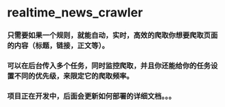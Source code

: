 # realtime_news_crawler
### 只需要如果一个规则，就能自动，实时，高效的爬取你想要爬取页面的内容（标题，链接，正文等）。
### 可以在后台传入多个任务，同时监控爬取，并且你还能给你的任务设置不同的优先级，来限定它的爬取频率。

### 项目正在开发中，后面会更新如何部署的详细文档。。。
